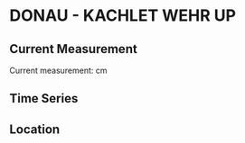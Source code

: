 # DONAU - KACHLET WEHR UP

## Current Measurement

Current measurement: <Value topic="rivers/pegel-online/DONAU/KACHLET_WEHR_UP/measurementValue"/> cm

## Time Series

<TimeSeries topic="rivers/pegel-online/DONAU/KACHLET_WEHR_UP/measurementValue" period="week" />

## Location

<WorldMap>
  <Marker lat="None" lon="None" labelTopic="rivers/pegel-online/DONAU/KACHLET_WEHR_UP" />
</WorldMap>
